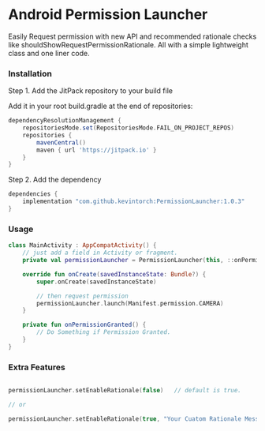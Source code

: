 # Android Permission Launcher

Easily Request permission with new API and recommended rationale checks like shouldShowRequestPermissionRationale. All with a simple lightweight class and one liner code.

### Installation

Step 1. Add the JitPack repository to your build file

Add it in your root build.gradle at the end of repositories:
```groovy
dependencyResolutionManagement {
    repositoriesMode.set(RepositoriesMode.FAIL_ON_PROJECT_REPOS)
    repositories {
        mavenCentral()
        maven { url 'https://jitpack.io' }
    }
}
```
Step 2. Add the dependency

```groovy
dependencies {
    implementation "com.github.kevintorch:PermissionLauncher:1.0.3"
}
```

### Usage
```kotlin
class MainActivity : AppCompatActivity() {
    // just add a field in Activity or fragment. 
    private val permissionLauncher = PermissionLauncher(this, ::onPermissionGranted)

    override fun onCreate(savedInstanceState: Bundle?) {
        super.onCreate(savedInstanceState)

        // then request permission
        permissionLauncher.launch(Manifest.permission.CAMERA)
    }

    private fun onPermissionGranted() {
        // Do Something if Permission Granted.
    }
}
```

### Extra Features

```kotlin

permissionLauncher.setEnableRationale(false)   // default is true.

// or

permissionLauncher.setEnableRationale(true, "Your Cuatom Rationale Message.")

```

